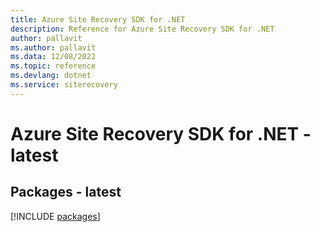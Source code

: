 ```yaml
---
title: Azure Site Recovery SDK for .NET
description: Reference for Azure Site Recovery SDK for .NET
author: pallavit
ms.author: pallavit
ms.data: 12/08/2022
ms.topic: reference
ms.devlang: dotnet
ms.service: siterecovery
---
```

# Azure Site Recovery SDK for .NET - latest
## Packages - latest
[!INCLUDE [packages](site-recovery-index.md)]
